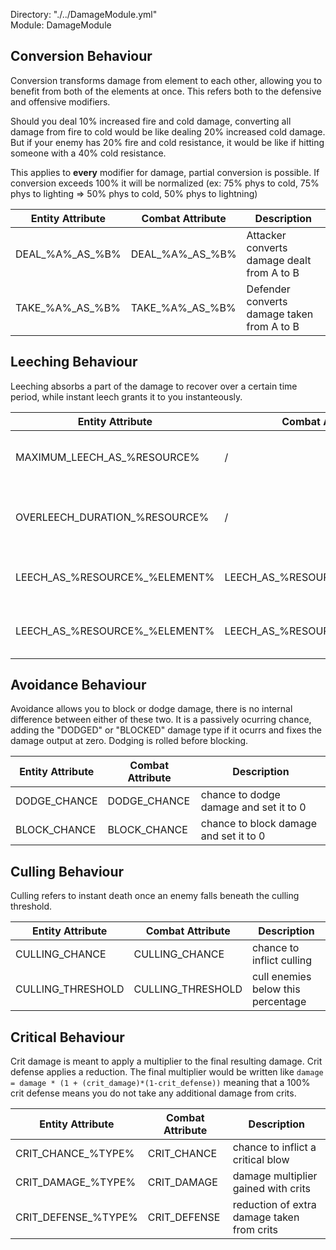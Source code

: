 Directory: "./../DamageModule.yml"  
Module: DamageModule

## Conversion Behaviour

Conversion transforms damage from element to each other, allowing you to benefit from both of the elements at once. This refers both to the defensive and offensive modifiers. 

Should you deal 10% increased fire and cold damage, converting all damage from fire to cold would be like dealing 20% increased cold damage. But if your enemy has 20% fire and cold resistance, it would be like if hitting someone with a 40% cold resistance. 

This applies to **every** modifier for damage, partial conversion is possible. If conversion exceeds 100% it will be normalized (ex: 75% phys to cold, 75% phys to lighting => 50% phys to cold, 50% phys to lightning)

| Entity Attribute | Combat Attribute | Description |
|-|-|-|
| DEAL\_%A%\_AS\_%B% | DEAL\_%A%\_AS\_%B% | Attacker converts damage dealt from A to B |
| TAKE\_%A%\_AS\_%B% | TAKE\_%A%\_AS\_%B% | Defender converts damage taken from A to B |

## Leeching Behaviour

Leeching absorbs a part of the damage to recover over a certain time period, while instant leech grants it to you instanteously. 

| Entity Attribute | Combat Attribute | Description |
|-|-|-|
| MAXIMUM\_LEECH_AS\_%RESOURCE% | / | Maximum percentage per second recovered |
| OVERLEECH\_DURATION\_%RESOURCE% | / | Ticks to keep leeching while on full resource |
| LEECH\_AS\_%RESOURCE%\_%ELEMENT% | LEECH\_AS\_%RESOURCE%\_%ELEMENT% | Fraction of damage leeched over time |
| LEECH\_AS\_%RESOURCE%\_%ELEMENT% | LEECH\_AS\_%RESOURCE%\_%ELEMENT% | Fraction of damage leeched instantly |

## Avoidance Behaviour

Avoidance allows you to block or dodge damage, there is no internal difference between either of these two. It is a passively ocurring chance, adding the "DODGED" or "BLOCKED" damage type if it ocurrs and fixes the damage output at zero. Dodging is rolled before blocking.

| Entity Attribute | Combat Attribute | Description |
|-|-|-|
| DODGE\_CHANCE | DODGE\_CHANCE | chance to dodge damage and set it to 0 |
| BLOCK\_CHANCE | BLOCK\_CHANCE | chance to block damage and set it to 0 |

## Culling Behaviour

Culling refers to instant death once an enemy falls beneath the culling threshold.

| Entity Attribute | Combat Attribute | Description |
|-|-|-|
| CULLING\_CHANCE | CULLING\_CHANCE | chance to inflict culling |
| CULLING\_THRESHOLD | CULLING\_THRESHOLD | cull enemies below this percentage |

## Critical Behaviour

Crit damage is meant to apply a multiplier to the final resulting damage. Crit defense applies a reduction. The final multiplier would be written like `damage = damage * (1 + (crit_damage)*(1-crit_defense))` meaning that a 100% crit defense means you do not take any additional damage from crits.

| Entity Attribute | Combat Attribute | Description |
|-|-|-|
| CRIT\_CHANCE\_%TYPE% | CRIT\_CHANCE | chance to inflict a critical blow |
| CRIT\_DAMAGE\_%TYPE% | CRIT\_DAMAGE | damage multiplier gained with crits |
| CRIT\_DEFENSE\_%TYPE% | CRIT\_DEFENSE | reduction of extra damage taken from crits |